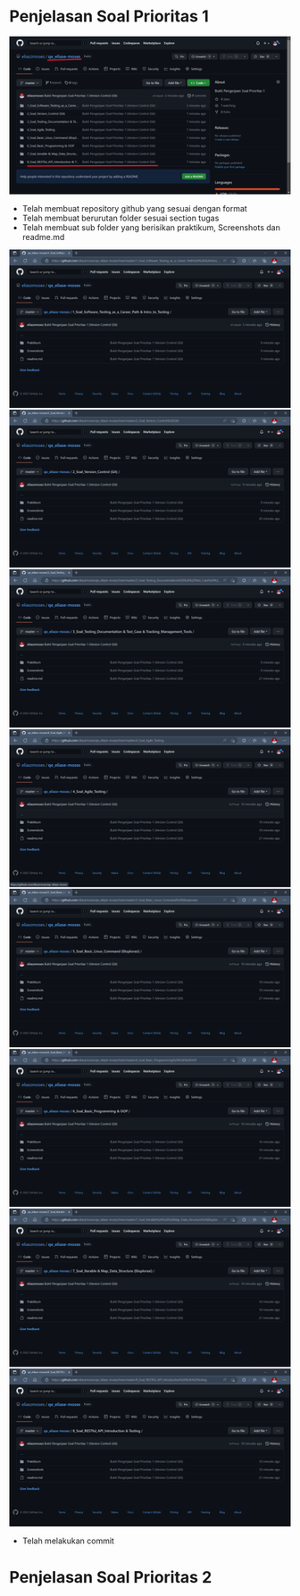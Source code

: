 # Penjelasan Soal Prioritas 1
![Soal Prioritas 1 (Bukti Pengerjaan) dari langkah 1-4.png](Soal%20Prioritas%201%20%28Bukti%20Pengerjaan%29%20dari%20langkah%201-4.png)
- Telah membuat repository github yang sesuai dengan format
- Telah membuat berurutan folder sesuai section tugas
- Telah membuat sub folder yang berisikan praktikum, Screenshots dan readme.md

![Bukti langkah 3 per folder 1.png](Bukti%20langkah%203%20per%20folder%201.png)
![Bukti langkah 3 per folder 2.png](Bukti%20langkah%203%20per%20folder%202.png)
![Bukti langkah 3 per folder 3.png](Bukti%20langkah%203%20per%20folder%203.png)
![Bukti langkah 3 per folder 4.png](Bukti%20langkah%203%20per%20folder%204.png)
![Bukti langkah 3 per folder 5.png](Bukti%20langkah%203%20per%20folder%205.png)
![Bukti langkah 3 per folder 6.png](Bukti%20langkah%203%20per%20folder%206.png)
![Bukti langkah 3 per folder 7.png](Bukti%20langkah%203%20per%20folder%207.png)
![Bukti langkah 3 per folder 8.png](Bukti%20langkah%203%20per%20folder%208.png)

- Telah melakukan commit
# Penjelasan Soal Prioritas 2
